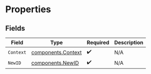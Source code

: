 # Properties


## Fields

| Field                                                    | Type                                                     | Required                                                 | Description                                              |
| -------------------------------------------------------- | -------------------------------------------------------- | -------------------------------------------------------- | -------------------------------------------------------- |
| `Context`                                                | [components.Context](../../models/components/context.md) | :heavy_check_mark:                                       | N/A                                                      |
| `NewID`                                                  | [components.NewID](../../models/components/newid.md)     | :heavy_check_mark:                                       | N/A                                                      |